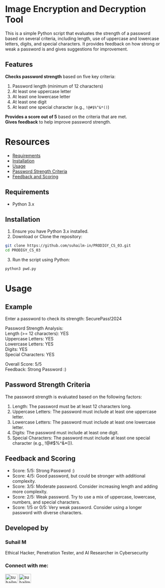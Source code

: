 # Image Encryption and Decryption Tool

This is a simple Python script that evaluates the strength of a password based on several criteria, including length, use of uppercase and lowercase letters, digits, and special characters. It provides feedback on how strong or weak a password is and gives suggestions for improvement.

## Features

**Checks password strength** based on five key criteria:

1. Password length (minimum of 12 characters)
2. At least one uppercase letter
3. At least one lowercase letter
4. At least one digit
5. At least one special character (e.g., `!@#$%^&*()`)

**Provides a score out of 5** based on the criteria that are met. </br>
**Gives feedback** to help improve password strength.
     
# Resources
- [Requirements](#requirements)
- [Installation](#installation)
- [Usage](#usage)
- [Password Strength Criteria](#password-strength-criteria)
- [Feedback and Scoring](#feedback-and-scoring)


## Requirements

- Python 3.x

## Installation

1. Ensure you have Python 3.x installed.
2. Download or Clone the repository:
```bash
git clone https://github.com/suhailm-in/PRODIGY_CS_03.git
cd PRODIGY_CS_03
```
3. Run the script using Python:
```bash
python3 pwd.py
```

# Usage

## Example

Enter a password to check its strength: SecurePass!2024

Password Strength Analysis: </br>
Length (>= 12 characters): YES </br>
Uppercase Letters: YES </br>
Lowercase Letters: YES </br>
Digits: YES </br>
Special Characters: YES </br>

Overall Score: 5/5 </br>
Feedback: Strong Password :) </br>

## Password Strength Criteria

The password strength is evaluated based on the following factors:

1. Length: The password must be at least 12 characters long.
2. Uppercase Letters: The password must include at least one uppercase letter.
3. Lowercase Letters: The password must include at least one lowercase letter.
4. Digits: The password must include at least one digit.
5. Special Characters: The password must include at least one special character (e.g., !@#$%^&*()).

## Feedback and Scoring

- Score: 5/5: Strong Password :)
- Score: 4/5: Good password, but could be stronger with additional complexity.
- Score: 3/5: Moderate password. Consider increasing length and adding more complexity.
- Score: 2/5: Weak password. Try to use a mix of uppercase, lowercase, numbers, and special characters.
- Score: 1/5 or 0/5: Very weak password. Consider using a longer password with diverse characters.




## Developed by
### Suhail M 
Ethical Hacker, Penetration Tester, and AI Researcher in Cybersecurity
<h3 align="left">Connect with me:</h3>
<p align="left">
<a href="https://twitter.com/suhailm_in" target="blank"><img align="center" src="https://raw.githubusercontent.com/rahuldkjain/github-profile-readme-generator/master/src/images/icons/Social/twitter.svg" alt="suhailm_online" height="30" width="40" /></a>
<a href="https://linkedin.com/in/suhailm-in" target="blank"><img align="center" src="https://raw.githubusercontent.com/rahuldkjain/github-profile-readme-generator/master/src/images/icons/Social/linked-in-alt.svg" alt="suhailm-online" height="30" width="40" /></a></p>





